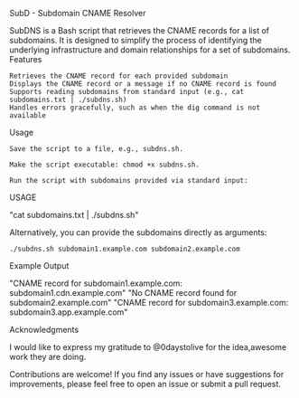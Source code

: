 SubD - Subdomain CNAME Resolver

SubDNS is a Bash script that retrieves the CNAME records for a list of subdomains. It is designed to simplify the process of identifying the underlying infrastructure and domain relationships for a set of subdomains.
Features

    Retrieves the CNAME record for each provided subdomain
    Displays the CNAME record or a message if no CNAME record is found
    Supports reading subdomains from standard input (e.g., cat subdomains.txt | ./subdns.sh)
    Handles errors gracefully, such as when the dig command is not available

Usage

    Save the script to a file, e.g., subdns.sh.

    Make the script executable: chmod +x subdns.sh.

    Run the script with subdomains provided via standard input:

USAGE

"cat subdomains.txt | ./subdns.sh"

Alternatively, you can provide the subdomains directly as arguments:


    ./subdns.sh subdomain1.example.com subdomain2.example.com


Example Output

"CNAME record for subdomain1.example.com: subdomain1.cdn.example.com"
"No CNAME record found for subdomain2.example.com"
"CNAME record for subdomain3.example.com: subdomain3.app.example.com"

Acknowledgments

I would like to express my gratitude to @0daystolive for the idea,awesome work they are doing.

Contributions are welcome! If you find any issues or have suggestions for improvements, please feel free to open an issue or submit a pull request.
